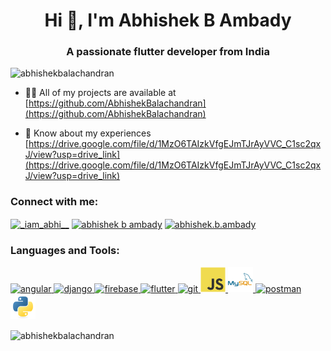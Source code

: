 <h1 align="center">Hi 👋, I'm Abhishek B Ambady</h1>
<h3 align="center">A passionate flutter developer from India</h3>

<p align="left"> <img src="https://komarev.com/ghpvc/?username=abhishekbalachandran&label=Profile%20views&color=0e75b6&style=flat" alt="abhishekbalachandran" /> </p>

- 👨‍💻 All of my projects are available at [https://github.com/AbhishekBalachandran](https://github.com/AbhishekBalachandran)

- 📄 Know about my experiences [https://drive.google.com/file/d/1MzO6TAIzkVfgEJmTJrAyVVC_C1sc2qxJ/view?usp=drive_link](https://drive.google.com/file/d/1MzO6TAIzkVfgEJmTJrAyVVC_C1sc2qxJ/view?usp=drive_link)

<h3 align="left">Connect with me:</h3>
<p align="left">

<a href="https://twitter.com/_iam_abhi___" target="blank"><img align="center" src="https://raw.githubusercontent.com/rahuldkjain/github-profile-readme-generator/master/src/images/icons/Social/twitter.svg" alt="_iam_abhi__" height="30" width="40" /></a>
<a href="https://www.linkedin.com/in/abhishek-b-ambady-823393257/" target="blank"><img align="center" src="https://raw.githubusercontent.com/rahuldkjain/github-profile-readme-generator/master/src/images/icons/Social/linked-in-alt.svg" alt="abhishek b ambady" height="30" width="40" /></a>
<a href="https://instagram.com/abhishek.b.ambady" target="blank"><img align="center" src="https://raw.githubusercontent.com/rahuldkjain/github-profile-readme-generator/master/src/images/icons/Social/instagram.svg" alt="abhishek.b.ambady" height="30" width="40" /></a>
</p>

<h3 align="left">Languages and Tools:</h3>
<p align="left"> <a href="https://angular.io" target="_blank" rel="noreferrer"> <img src="https://angular.io/assets/images/logos/angular/angular.svg" alt="angular" width="40" height="40"/> </a> <a href="https://www.djangoproject.com/" target="_blank" rel="noreferrer"> <img src="https://cdn.worldvectorlogo.com/logos/django.svg" alt="django" width="40" height="40"/> </a> <a href="https://firebase.google.com/" target="_blank" rel="noreferrer"> <img src="https://www.vectorlogo.zone/logos/firebase/firebase-icon.svg" alt="firebase" width="40" height="40"/> </a> <a href="https://flutter.dev" target="_blank" rel="noreferrer"> <img src="https://www.vectorlogo.zone/logos/flutterio/flutterio-icon.svg" alt="flutter" width="40" height="40"/> </a> <a href="https://git-scm.com/" target="_blank" rel="noreferrer"> <img src="https://www.vectorlogo.zone/logos/git-scm/git-scm-icon.svg" alt="git" width="40" height="40"/> </a> <a href="https://developer.mozilla.org/en-US/docs/Web/JavaScript" target="_blank" rel="noreferrer"> <img src="https://raw.githubusercontent.com/devicons/devicon/master/icons/javascript/javascript-original.svg" alt="javascript" width="40" height="40"/> </a> <a href="https://www.mysql.com/" target="_blank" rel="noreferrer"> <img src="https://raw.githubusercontent.com/devicons/devicon/master/icons/mysql/mysql-original-wordmark.svg" alt="mysql" width="40" height="40"/> </a> <a href="https://postman.com" target="_blank" rel="noreferrer"> <img src="https://www.vectorlogo.zone/logos/getpostman/getpostman-icon.svg" alt="postman" width="40" height="40"/> </a> <a href="https://www.python.org" target="_blank" rel="noreferrer"> <img src="https://raw.githubusercontent.com/devicons/devicon/master/icons/python/python-original.svg" alt="python" width="40" height="40"/> </a> </p>

<p><img align="center" src="https://github-readme-stats.vercel.app/api/top-langs?username=abhishekbalachandran&show_icons=true&locale=en&layout=compact" alt="abhishekbalachandran" /></p>
